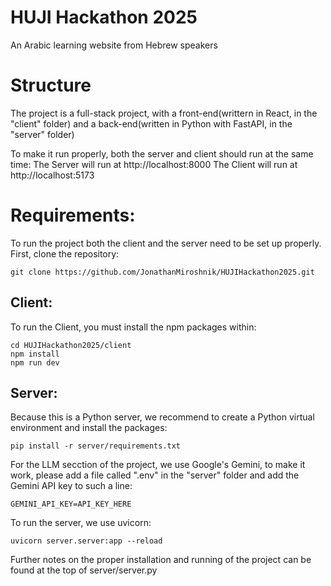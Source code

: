 # HUJI Hackathon 2025
An Arabic learning website from Hebrew speakers

# Structure
The project is a full-stack project, with a front-end(writtern in React, in the "client" folder) 
and a back-end(written in Python with FastAPI, in the "server" folder)

To make it run properly, both the server and client should run at the same time:
The Server will run at http://localhost:8000
The Client will run at http://localhost:5173

# Requirements:
To run the project both the client and the server need to be set up properly.
First, clone the repository:
```
git clone https://github.com/JonathanMiroshnik/HUJIHackathon2025.git
```

## Client:
To run the Client, you must install the npm packages within:
```
cd HUJIHackathon2025/client
npm install
npm run dev
```

## Server:
Because this is a Python server, we recommend to create a Python virtual environment and install the packages:
```
pip install -r server/requirements.txt
```

For the LLM secction of the project, we use Google's Gemini, to make it work, please add a file called ".env" in the "server" folder and add the Gemini API key to such a line:
```
GEMINI_API_KEY=API_KEY_HERE
```

To run the server, we use uvicorn:
```
uvicorn server.server:app --reload
```

Further notes on the proper installation and running of the project can be found at the top of server/server.py
